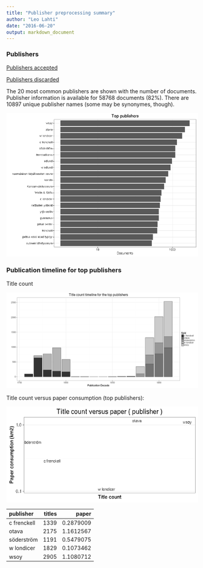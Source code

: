 ```yaml
---
title: "Publisher preprocessing summary"
author: "Leo Lahti"
date: "2016-06-20"
output: markdown_document
---
```



### Publishers

[Publishers accepted](output.tables/publisher_accepted.csv)

[Publishers discarded](output.tables/publisher_discarded.csv)



The 20 most common publishers are shown with the number of documents. Publisher information is available for 58768 documents (82%). There are 10897 unique publisher names (some may be synonymes, though).


![plot of chunk summarypublisher2](figure/summarypublisher2-1.png)

### Publication timeline for top publishers

Title count

![plot of chunk summaryTop10pubtimeline](figure/summaryTop10pubtimeline-1.png)



Title count versus paper consumption (top publishers):

![plot of chunk publishertitlespapers](figure/publishertitlespapers-1.png)

|publisher   | titles|     paper|
|:-----------|------:|---------:|
|c frenckell |   1339| 0.2879009|
|otava       |   2175| 1.1612567|
|söderström  |   1191| 0.5479075|
|w londicer  |   1829| 0.1073462|
|wsoy        |   2905| 1.1080712|
